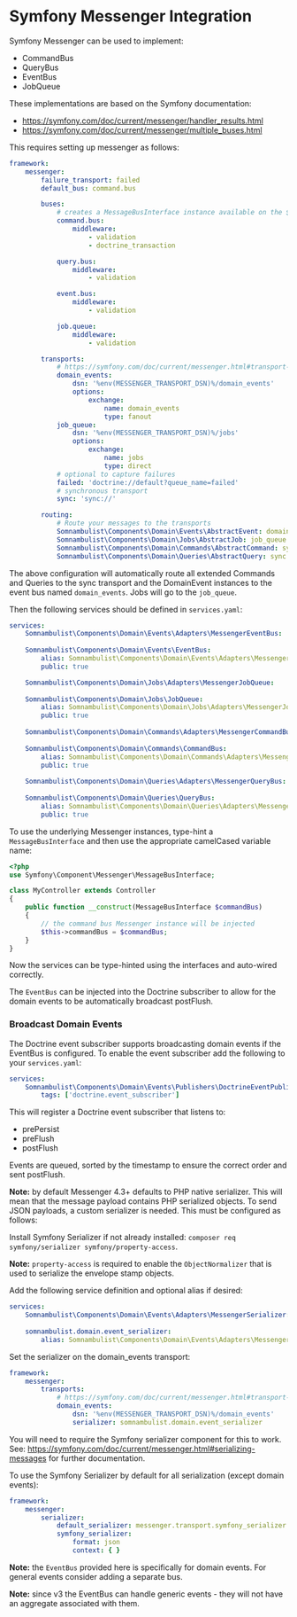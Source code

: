 # Symfony Messenger Integration

Symfony Messenger can be used to implement:

 * CommandBus
 * QueryBus
 * EventBus
 * JobQueue

These implementations are based on the Symfony documentation:

 * https://symfony.com/doc/current/messenger/handler_results.html
 * https://symfony.com/doc/current/messenger/multiple_buses.html

This requires setting up messenger as follows:

```yaml
framework:
    messenger:
        failure_transport: failed
        default_bus: command.bus

        buses:
            # creates a MessageBusInterface instance available on the $commandBus argument
            command.bus:
                middleware:
                    - validation
                    - doctrine_transaction

            query.bus:
                middleware:
                    - validation

            event.bus:
                middleware:
                    - validation

            job.queue:
                middleware:
                    - validation

        transports:
            # https://symfony.com/doc/current/messenger.html#transport-configuration
            domain_events:
                dsn: '%env(MESSENGER_TRANSPORT_DSN)%/domain_events'
                options:
                    exchange:
                        name: domain_events
                        type: fanout
            job_queue:
                dsn: '%env(MESSENGER_TRANSPORT_DSN)%/jobs'
                options:
                    exchange:
                        name: jobs
                        type: direct
            # optional to capture failures
            failed: 'doctrine://default?queue_name=failed'
            # synchronous transport
            sync: 'sync://'

        routing:
            # Route your messages to the transports
            Somnambulist\Components\Domain\Events\AbstractEvent: domain_events
            Somnambulist\Components\Domain\Jobs\AbstractJob: job_queue
            Somnambulist\Components\Domain\Commands\AbstractCommand: sync
            Somnambulist\Components\Domain\Queries\AbstractQuery: sync
```

The above configuration will automatically route all extended Commands and Queries to the sync
transport and the DomainEvent instances to the event bus named `domain_events`. Jobs will go to
the `job_queue`.

Then the following services should be defined in `services.yaml`:

```yaml
services:
    Somnambulist\Components\Domain\Events\Adapters\MessengerEventBus:
    
    Somnambulist\Components\Domain\Events\EventBus:
        alias: Somnambulist\Components\Domain\Events\Adapters\MessengerEventBus
        public: true

    Somnambulist\Components\Domain\Jobs\Adapters\MessengerJobQueue:
    
    Somnambulist\Components\Domain\Jobs\JobQueue:
        alias: Somnambulist\Components\Domain\Jobs\Adapters\MessengerJobQueue
        public: true
    
    Somnambulist\Components\Domain\Commands\Adapters\MessengerCommandBus:
    
    Somnambulist\Components\Domain\Commands\CommandBus:
        alias: Somnambulist\Components\Domain\Commands\Adapters\MessengerCommandBus
        public: true
    
    Somnambulist\Components\Domain\Queries\Adapters\MessengerQueryBus:
    
    Somnambulist\Components\Domain\Queries\QueryBus:
        alias: Somnambulist\Components\Domain\Queries\Adapters\MessengerQueryBus
        public: true
```

To use the underlying Messenger instances, type-hint a `MessageBusInterface` and then use
the appropriate camelCased variable name:

```php
<?php
use Symfony\Component\Messenger\MessageBusInterface;

class MyController extends Controller
{
    public function __construct(MessageBusInterface $commandBus)
    {
        // the command bus Messenger instance will be injected
        $this->commandBus = $commandBus;
    }
}
```

Now the services can be type-hinted using the interfaces and auto-wired correctly.

The `EventBus` can be injected into the Doctrine subscriber to allow for the domain events
to be automatically broadcast postFlush.

### Broadcast Domain Events

The Doctrine event subscriber supports broadcasting domain events if the EventBus is configured.
To enable the event subscriber add the following to your `services.yaml`:

```yaml
services:
    Somnambulist\Components\Domain\Events\Publishers\DoctrineEventPublisher:
        tags: ['doctrine.event_subscriber']
```

This will register a Doctrine event subscriber that listens to:

 * prePersist
 * preFlush
 * postFlush
 
Events are queued, sorted by the timestamp to ensure the correct order and sent postFlush.

__Note:__ by default Messenger 4.3+ defaults to PHP native serializer. This will mean that the
message payload contains PHP serialized objects. To send JSON payloads, a custom serializer is
needed. This must be configured as follows:

Install Symfony Serializer if not already installed: `composer req symfony/serializer symfony/property-access`.

__Note:__ `property-access` is required to enable the `ObjectNormalizer` that is used to
serialize the envelope stamp objects.

Add the following service definition and optional alias if desired:
```yaml
services:
    Somnambulist\Components\Domain\Events\Adapters\MessengerSerializer:
        
    somnambulist.domain.event_serializer:
        alias: Somnambulist\Components\Domain\Events\Adapters\MessengerSerializer
```

Set the serializer on the domain_events transport:
```yaml
framework:
    messenger:
        transports:
            # https://symfony.com/doc/current/messenger.html#transport-configuration
            domain_events:
                dsn: '%env(MESSENGER_TRANSPORT_DSN)%/domain_events'
                serializer: somnambulist.domain.event_serializer
```

You will need to require the Symfony serializer component for this to work. See: 
https://symfony.com/doc/current/messenger.html#serializing-messages for further
documentation.

To use the Symfony Serializer by default for all serialization (except domain events):

```yaml
framework:
    messenger:
        serializer:
            default_serializer: messenger.transport.symfony_serializer
            symfony_serializer:
                format: json
                context: { }
```

__Note:__ the `EventBus` provided here is specifically for domain events. For general events
consider adding a separate bus.

__Note:__ since v3 the EventBus can handle generic events - they will not have an aggregate
associated with them.
